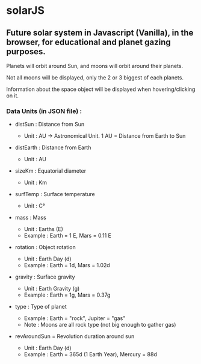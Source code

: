 # solarJS

## Future solar system in Javascript (Vanilla), in the browser, for educational and planet gazing purposes.

Planets will orbit around Sun, and moons will orbit around their planets.

Not all moons will be displayed, only the 2 or 3 biggest of each planets.

Information about the space object will be displayed when hovering/clicking on it.

### Data Units (in JSON file) :

- distSun : Distance from Sun

  - Unit : AU -> Astronomical Unit. 1 AU = Distance from Earth to Sun

- distEarth : Distance from Earth

  - Unit : AU

- sizeKm : Equatorial diameter

  - Unit : Km

- surfTemp : Surface temperature

  - Unit : C°

- mass : Mass

  - Unit : Earths (E)
  - Example : Earth = 1 E, Mars = 0.11 E

- rotation : Object rotation

  - Unit : Earth Day (d)
  - Example : Earth = 1d, Mars = 1.02d

- gravity : Surface gravity

  - Unit : Earth Gravity (g)
  - Example : Earth = 1g, Mars = 0.37g

- type : Type of planet

  - Example : Earth = "rock", Jupiter = "gas"
  - Note : Moons are all rock type (not big enough to gather gas)

- revAroundSun = Revolution duration around sun

  - Unit : Earth Day (d)
  - Example : Earth = 365d (1 Earth Year), Mercury = 88d
